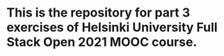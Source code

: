 # This is the repository for part 3 exercises of Helsinki University Full Stack Open 2021 MOOC course.

